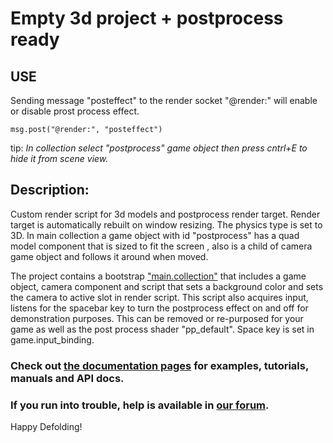 

# **Empty 3d project + postprocess ready** 

## **USE**
Sending message "posteffect" to the render socket "@render:" will enable or disable prost process effect.
```
msg.post("@render:", "posteffect")
```

tip: *In collection select "postprocess" game object then press cntrl+E to hide it from scene view.*
## **Description:**
Custom render script for 3d models and postprocess render target. Render target is automatically rebuilt on window resizing. The physics type is set to 3D. In main collection a game object with id "postprocess" has a quad model component that is sized to fit the screen , also is a child of camera game object and follows it around when moved.

The project contains a bootstrap ["main.collection"](defold://open?path=/main/main.collection) that includes a game object, camera component and script that sets a background color and sets the camera to active slot in render script. This script also acquires input, listens for the spacebar key to turn the postprocess effect on and off for demonstration purposes. This can be removed or re-purposed for your game as well as the post process shader "pp_default". Space key is set in game.input_binding.

### Check out [the documentation pages](https://defold.com/learn) for examples, tutorials, manuals and API docs.

### If you run into trouble, help is available in [our forum](https://forum.defold.com).

Happy Defolding!

